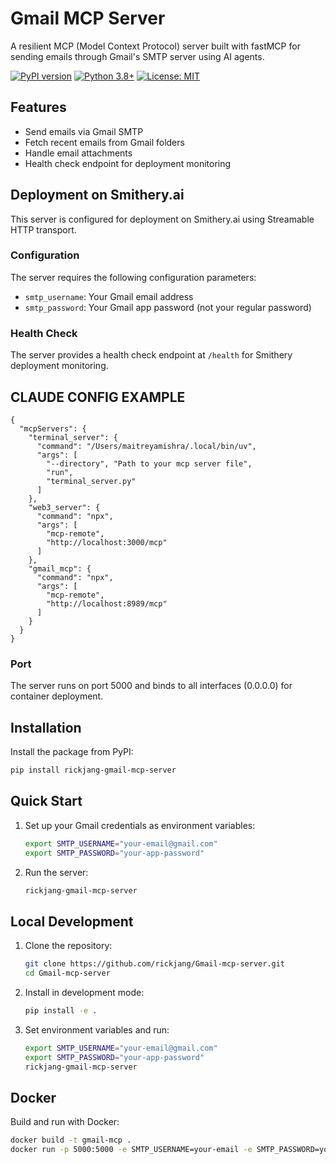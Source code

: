 
# Gmail MCP Server

A resilient MCP (Model Context Protocol) server built with fastMCP for sending emails through Gmail's SMTP server using AI agents.

[![PyPI version](https://badge.fury.io/py/rickjang-gmail-mcp-server.svg)](https://badge.fury.io/py/rickjang-gmail-mcp-server)
[![Python 3.8+](https://img.shields.io/badge/python-3.8+-blue.svg)](https://www.python.org/downloads/)
[![License: MIT](https://img.shields.io/badge/License-MIT-yellow.svg)](https://opensource.org/licenses/MIT)

## Features

- Send emails via Gmail SMTP
- Fetch recent emails from Gmail folders
- Handle email attachments
- Health check endpoint for deployment monitoring

## Deployment on Smithery.ai

This server is configured for deployment on Smithery.ai using Streamable HTTP transport.

### Configuration

The server requires the following configuration parameters:
- `smtp_username`: Your Gmail email address
- `smtp_password`: Your Gmail app password (not your regular password)

### Health Check

The server provides a health check endpoint at `/health` for Smithery deployment monitoring.


## CLAUDE CONFIG EXAMPLE 
```
{
  "mcpServers": {
    "terminal_server": {
      "command": "/Users/maitreyamishra/.local/bin/uv",
      "args": [
        "--directory", "Path to your mcp server file",
        "run",
        "terminal_server.py"
      ]
    },
    "web3_server": {
      "command": "npx",
      "args": [
        "mcp-remote",
        "http://localhost:3000/mcp"
      ]
    },
    "gmail_mcp": {
      "command": "npx",
      "args": [
        "mcp-remote",
        "http://localhost:8989/mcp"
      ]
    }
  }
}
```


### Port

The server runs on port 5000 and binds to all interfaces (0.0.0.0) for container deployment.

## Installation

Install the package from PyPI:

```bash
pip install rickjang-gmail-mcp-server
```

## Quick Start

1. Set up your Gmail credentials as environment variables:
   ```bash
   export SMTP_USERNAME="your-email@gmail.com"
   export SMTP_PASSWORD="your-app-password"
   ```

2. Run the server:
   ```bash
   rickjang-gmail-mcp-server
   ```

## Local Development

1. Clone the repository:
   ```bash
   git clone https://github.com/rickjang/Gmail-mcp-server.git
   cd Gmail-mcp-server
   ```

2. Install in development mode:
   ```bash
   pip install -e .
   ```

3. Set environment variables and run:
   ```bash
   export SMTP_USERNAME="your-email@gmail.com"
   export SMTP_PASSWORD="your-app-password"
   rickjang-gmail-mcp-server
   ```

## Docker

Build and run with Docker:
```bash
docker build -t gmail-mcp .
docker run -p 5000:5000 -e SMTP_USERNAME=your-email -e SMTP_PASSWORD=your-password gmail-mcp
```
